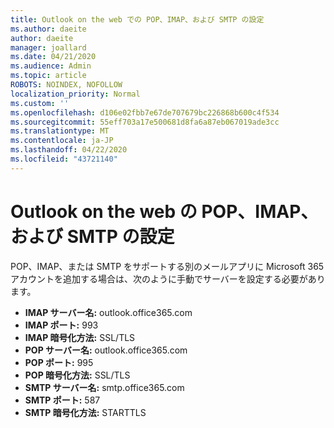 ```yaml
---
title: Outlook on the web での POP、IMAP、および SMTP の設定
ms.author: daeite
author: daeite
manager: joallard
ms.date: 04/21/2020
ms.audience: Admin
ms.topic: article
ROBOTS: NOINDEX, NOFOLLOW
localization_priority: Normal
ms.custom: ''
ms.openlocfilehash: d106e02fbb7e67de707679bc226868b600c4f534
ms.sourcegitcommit: 55eff703a17e500681d8fa6a87eb067019ade3cc
ms.translationtype: MT
ms.contentlocale: ja-JP
ms.lasthandoff: 04/22/2020
ms.locfileid: "43721140"
---
```

# <a name="pop-imap--smtp-settings-for-outlook-on-the-web"></a>Outlook on the web の POP、IMAP、および SMTP の設定

POP、IMAP、または SMTP をサポートする別のメールアプリに Microsoft 365 アカウントを追加する場合は、次のように手動でサーバーを設定する必要があります。
  
- **IMAP サーバー名:** outlook.office365.com
- **IMAP ポート:** 993
- **IMAP 暗号化方法:** SSL/TLS
- **POP サーバー名:** outlook.office365.com  
- **POP ポート:** 995  
- **POP 暗号化方法:** SSL/TLS  
- **SMTP サーバー名:** smtp.office365.com
- **SMTP ポート:** 587
- **SMTP 暗号化方法:** STARTTLS